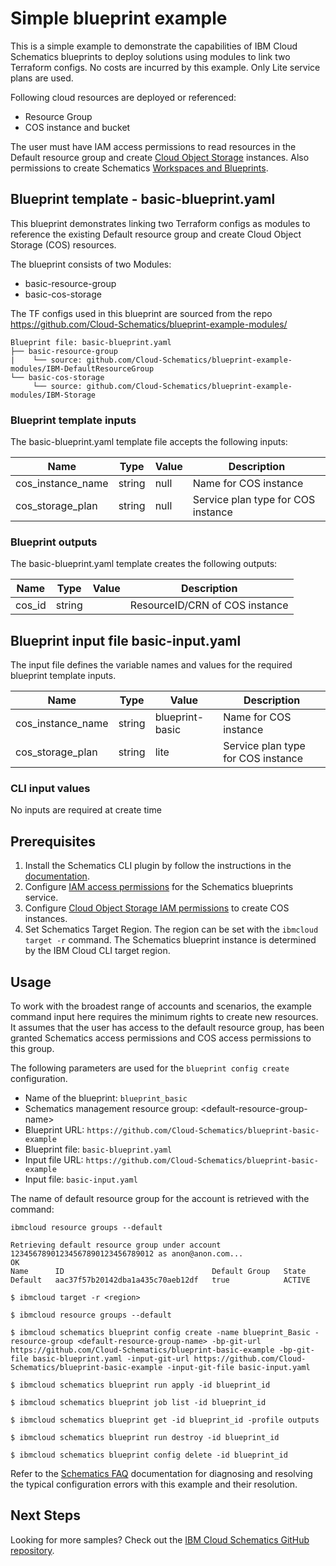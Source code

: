 # Simple blueprint example

This is a simple example to demonstrate the capabilities of IBM Cloud Schematics blueprints to deploy solutions using modules to link two Terraform configs. No costs are incurred by this example. Only Lite service plans are used. 


Following cloud resources are deployed or referenced:
- Resource Group
- COS instance and bucket

The user must have IAM access permissions to read resources in the Default resource group and create [Cloud Object Storage](https://test.cloud.ibm.com/docs/cloud-object-storage?topic=cloud-object-storage-iam) instances. Also permissions to create Schematics [Workspaces and Blueprints](https://test.cloud.ibm.com/docs/schematics?topic=schematics-access). 


## Blueprint template - basic-blueprint.yaml

This blueprint demonstrates linking two Terraform configs as modules to reference the existing Default resource group and create Cloud Object Storage (COS) resources. 

The blueprint consists of two Modules:
- basic-resource-group
- basic-cos-storage

The TF configs used in this blueprint are sourced from the repo https://github.com/Cloud-Schematics/blueprint-example-modules/
```
Blueprint file: basic-blueprint.yaml
├── basic-resource-group
|    └── source: github.com/Cloud-Schematics/blueprint-example-modules/IBM-DefaultResourceGroup
└── basic-cos-storage
     └── source: github.com/Cloud-Schematics/blueprint-example-modules/IBM-Storage
```

### Blueprint template inputs 
The basic-blueprint.yaml template file accepts the following inputs:

| Name | Type | Value | Description |
|------|------|------|----------------|
| cos_instance_name | string | null | Name for COS instance |
| cos_storage_plan | string | null | Service plan type for COS instance |

### Blueprint outputs
The basic-blueprint.yaml template creates the following outputs:

| Name | Type | Value | Description |
|------|------|------|----------------|
| cos_id | string |  | ResourceID/CRN of COS instance |


## Blueprint input file basic-input.yaml
The input file defines the variable names and values for the required blueprint template inputs. 

| Name | Type | Value | Description |
|------|------|------|----------------|
| cos_instance_name | string | blueprint-basic  | Name for COS instance |
| cos_storage_plan | string | lite | Service plan type for COS instance |

### CLI input values
No inputs are required at create time


## Prerequisites
1. Install the Schematics CLI plugin by follow the instructions in the [documentation](https://cloud.ibm.com/docs/schematics?topic=schematics-setup-cli).
2. Configure [IAM access permissions](https://cloud.ibm.com/docs/schematics?topic=schematics-access) for the Schematics blueprints service. 
3. Configure [Cloud Object Storage IAM permissions](https://test.cloud.ibm.com/docs/cloud-object-storage?topic=cloud-object-storage-iam) to create COS instances.
4. Set Schematics Target Region. The region can be set with the `ibmcloud target -r` command. The Schematics blueprint instance is determined by the IBM Cloud CLI target region.


## Usage 
To work with the broadest range of accounts and scenarios, the example command input here requires the minimum rights to create new resources. It assumes that the user has access to the default resource group, has been granted Schematics access permissions and COS access permissions to this group. 


The following parameters are used for the `blueprint config create` configuration. 
- Name of the blueprint: `blueprint_basic`
- Schematics management resource group: \<default-resource-group-name\>
- Blueprint URL: `https://github.com/Cloud-Schematics/blueprint-basic-example`
- Blueprint file: `basic-blueprint.yaml`
- Input file URL: `https://github.com/Cloud-Schematics/blueprint-basic-example`
- Input file: `basic-input.yaml` 

The name of default resource group for the account is retrieved with the command:
```
ibmcloud resource groups --default

Retrieving default resource group under account 12345678901234567890123456789012 as anon@anon.com...
OK
Name      ID                                 Default Group   State
Default   aac37f57b20142dba1a435c70aeb12df   true            ACTIVE
```



```
$ ibmcloud target -r <region>

$ ibmcloud resource groups --default

$ ibmcloud schematics blueprint config create -name blueprint_Basic -resource-group <default-resource-group-name> -bp-git-url https://github.com/Cloud-Schematics/blueprint-basic-example -bp-git-file basic-blueprint.yaml -input-git-url https://github.com/Cloud-Schematics/blueprint-basic-example -input-git-file basic-input.yaml 

$ ibmcloud schematics blueprint run apply -id blueprint_id

$ ibmcloud schematics blueprint job list -id blueprint_id

$ ibmcloud schematics blueprint get -id blueprint_id -profile outputs

$ ibmcloud schematics blueprint run destroy -id blueprint_id

$ ibmcloud schematics blueprint config delete -id blueprint_id
```

Refer to the [Schematics FAQ](https://cloud.ibm.com/docs/schematics?topic=schematics-blueprints-faq&interface=ui#faqs-bp-basic-example) documentation for diagnosing and resolving the typical configuration errors with this example and their resolution.

## Next Steps

Looking for more samples? Check out the [IBM Cloud Schematics GitHub repository](https://github.com/orgs/Cloud-Schematics/repositories/?q=topic:blueprint). 



